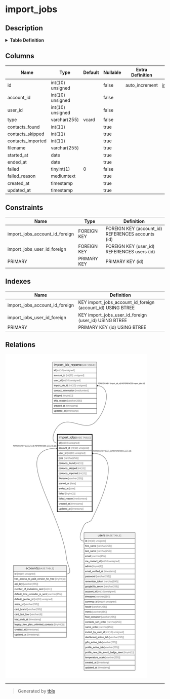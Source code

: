 # import_jobs

## Description

<details>
<summary><strong>Table Definition</strong></summary>

```sql
CREATE TABLE `import_jobs` (
  `id` int(10) unsigned NOT NULL AUTO_INCREMENT,
  `account_id` int(10) unsigned NOT NULL,
  `user_id` int(10) unsigned NOT NULL,
  `type` varchar(255) COLLATE utf8mb4_unicode_ci NOT NULL DEFAULT 'vcard',
  `contacts_found` int(11) DEFAULT NULL,
  `contacts_skipped` int(11) DEFAULT NULL,
  `contacts_imported` int(11) DEFAULT NULL,
  `filename` varchar(255) COLLATE utf8mb4_unicode_ci DEFAULT NULL,
  `started_at` date DEFAULT NULL,
  `ended_at` date DEFAULT NULL,
  `failed` tinyint(1) NOT NULL DEFAULT '0',
  `failed_reason` mediumtext COLLATE utf8mb4_unicode_ci,
  `created_at` timestamp NULL DEFAULT NULL,
  `updated_at` timestamp NULL DEFAULT NULL,
  PRIMARY KEY (`id`),
  KEY `import_jobs_account_id_foreign` (`account_id`),
  KEY `import_jobs_user_id_foreign` (`user_id`),
  CONSTRAINT `import_jobs_account_id_foreign` FOREIGN KEY (`account_id`) REFERENCES `accounts` (`id`) ON DELETE CASCADE,
  CONSTRAINT `import_jobs_user_id_foreign` FOREIGN KEY (`user_id`) REFERENCES `users` (`id`) ON DELETE CASCADE
) ENGINE=InnoDB DEFAULT CHARSET=utf8mb4 COLLATE=utf8mb4_unicode_ci
```

</details>

## Columns

| Name | Type | Default | Nullable | Extra Definition | Children | Parents | Comment |
| ---- | ---- | ------- | -------- | --------------- | -------- | ------- | ------- |
| id | int(10) unsigned |  | false | auto_increment | [import_job_reports](import_job_reports.md) |  |  |
| account_id | int(10) unsigned |  | false |  |  | [accounts](accounts.md) |  |
| user_id | int(10) unsigned |  | false |  |  | [users](users.md) |  |
| type | varchar(255) | vcard | false |  |  |  |  |
| contacts_found | int(11) |  | true |  |  |  |  |
| contacts_skipped | int(11) |  | true |  |  |  |  |
| contacts_imported | int(11) |  | true |  |  |  |  |
| filename | varchar(255) |  | true |  |  |  |  |
| started_at | date |  | true |  |  |  |  |
| ended_at | date |  | true |  |  |  |  |
| failed | tinyint(1) | 0 | false |  |  |  |  |
| failed_reason | mediumtext |  | true |  |  |  |  |
| created_at | timestamp |  | true |  |  |  |  |
| updated_at | timestamp |  | true |  |  |  |  |

## Constraints

| Name | Type | Definition |
| ---- | ---- | ---------- |
| import_jobs_account_id_foreign | FOREIGN KEY | FOREIGN KEY (account_id) REFERENCES accounts (id) |
| import_jobs_user_id_foreign | FOREIGN KEY | FOREIGN KEY (user_id) REFERENCES users (id) |
| PRIMARY | PRIMARY KEY | PRIMARY KEY (id) |

## Indexes

| Name | Definition |
| ---- | ---------- |
| import_jobs_account_id_foreign | KEY import_jobs_account_id_foreign (account_id) USING BTREE |
| import_jobs_user_id_foreign | KEY import_jobs_user_id_foreign (user_id) USING BTREE |
| PRIMARY | PRIMARY KEY (id) USING BTREE |

## Relations

![er](import_jobs.svg)

---

> Generated by [tbls](https://github.com/k1LoW/tbls)

